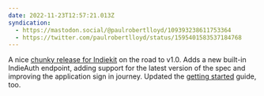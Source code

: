 ```yaml
---
date: 2022-11-23T12:57:21.013Z
syndication:
  - https://mastodon.social/@paulrobertlloyd/109393238611753364
  - https://twitter.com/paulrobertlloyd/status/1595401583537184768
---
```

A nice [chunky release for Indiekit](https://github.com/getindiekit/indiekit/releases/tag/v1.0.0-alpha.14) on the road to v1.0. Adds a new built-in IndieAuth endpoint, adding support for the latest version of the spec and improving the application sign in journey. Updated the [getting started](https://getindiekit.com/get-started) guide, too.
